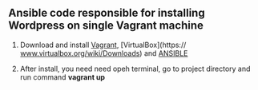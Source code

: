 <h2>Ansible code responsible for installing Wordpress on single Vagrant machine</h2>

1.	Download and install [Vagrant](https://www.vagrantup.com/downloads.html), [VirtualBox](https://	www.virtualbox.org/wiki/Downloads) and [ANSIBLE](http://docs.ansible.com/ansible/intro_installation.html#installing-the-control-machine)

2.	After install, you need need opeh terminal, go to project directory and run command
	**vagrant up**